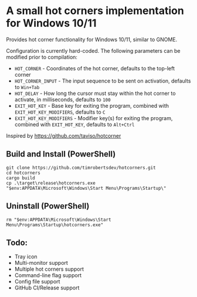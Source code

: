 # A small hot corners implementation for Windows 10/11

Provides hot corner functionality for Windows 10/11, similar to GNOME.

Configuration is currently hard-coded. The following parameters can be modified prior to compilation:

* `HOT_CORNER` - Coordinates of the hot corner, defaults to the top-left corner
* `HOT_CORNER_INPUT` - The input sequence to be sent on activation, defaults to `Win+Tab`
* `HOT_DELAY` - How long the cursor must stay within the hot corner to activate, in milliseconds, defaults to `100`
* `EXIT_HOT_KEY` - Base key for exiting the program, combined with `EXIT_HOT_KEY_MODIFIERS`, defaults to `C`
* `EXIT_HOT_KEY_MODIFIERS` - Modifier key(s) for exiting the program, combined with `EXIT_HOT_KEY`, defaults to `Alt+Ctrl`

Inspired by https://github.com/taviso/hotcorner

## Build and Install (PowerShell)
```
git clone https://github.com/timrobertsdev/hotcorners.git
cd hotcorners
cargo build
cp .\target\release\hotcorners.exe "$env:APPDATA\Microsoft\Windows\Start Menu\Programs\Startup\"
```

## Uninstall (PowerShell)
```
rm "$env:APPDATA\Microsoft\Windows\Start Menu\Programs\Startup\hotcorners.exe"
```

## Todo:

* Tray icon
* Multi-monitor support
* Multiple hot corners support
* Command-line flag support
* Config file support
* GitHub CI/Release support
